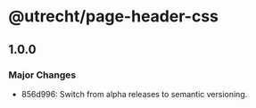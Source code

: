 # @utrecht/page-header-css

## 1.0.0

### Major Changes

- 856d996: Switch from alpha releases to semantic versioning.
